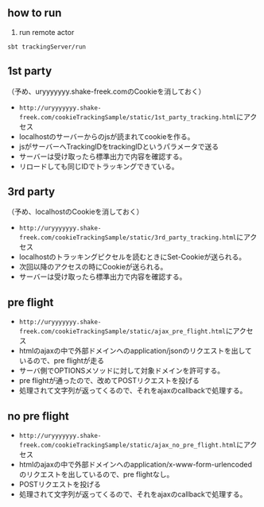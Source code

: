 
## how to run

1. run remote actor

`sbt trackingServer/run`

## 1st party

（予め、uryyyyyyy.shake-freek.comのCookieを消しておく）

- `http://uryyyyyyy.shake-freek.com/cookieTrackingSample/static/1st_party_tracking.html`にアクセス
- localhostのサーバーからのjsが読まれてcookieを作る。
- jsがサーバーへTrackingIDをtrackingIDというパラメータで送る
- サーバーは受け取ったら標準出力で内容を確認する。
- リロードしても同じIDでトラッキングできている。

## 3rd party

（予め、localhostのCookieを消しておく）

- `http://uryyyyyyy.shake-freek.com/cookieTrackingSample/static/3rd_party_tracking.html`にアクセス
- localhostのトラッキングピクセルを読むときにSet-Cookieが送られる。
- 次回以降のアクセスの時にCookieが送られる。
- サーバーは受け取ったら標準出力で内容を確認する。

## pre flight

- `http://uryyyyyyy.shake-freek.com/cookieTrackingSample/static/ajax_pre_flight.html`にアクセス
- htmlのajaxの中で外部ドメインへのapplication/jsonのリクエストを出しているので、pre flightが走る
- サーバ側でOPTIONSメソッドに対して対象ドメインを許可する。
- pre flightが通ったので、改めてPOSTリクエストを投げる
- 処理されて文字列が返ってくるので、それをajaxのcallbackで処理する。

## no pre flight

- `http://uryyyyyyy.shake-freek.com/cookieTrackingSample/static/ajax_no_pre_flight.html`にアクセス
- htmlのajaxの中で外部ドメインへのapplication/x-www-form-urlencodedのリクエストを出しているので、pre flightなし。
- POSTリクエストを投げる
- 処理されて文字列が返ってくるので、それをajaxのcallbackで処理する。